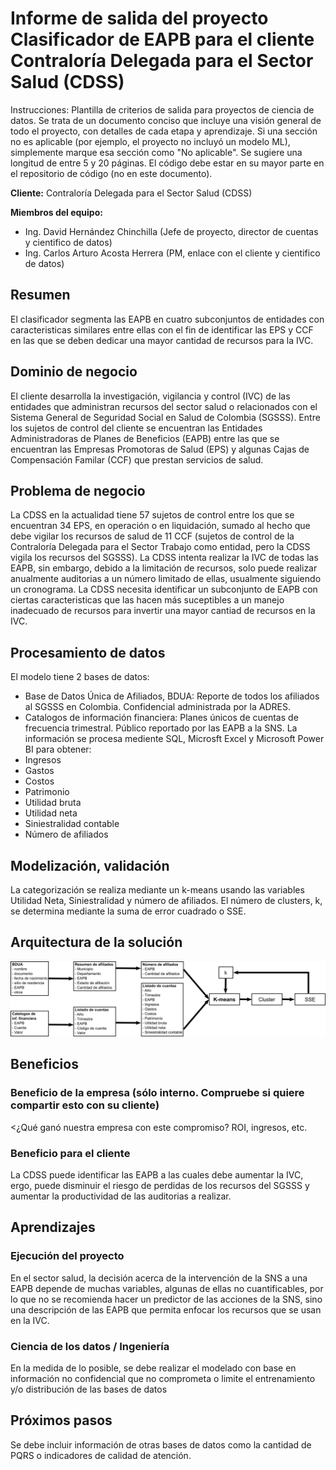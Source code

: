 # Informe de salida del proyecto **Clasificador de EAPB** para el cliente **Contraloría Delegada para el Sector Salud (CDSS)**

Instrucciones: Plantilla de criterios de salida para proyectos de ciencia de datos. Se trata de un documento conciso que incluye una visión general de todo el proyecto, con detalles de cada etapa y aprendizaje. Si una sección no es aplicable (por ejemplo, el proyecto no incluyó un modelo ML), simplemente marque esa sección como "No aplicable". Se sugiere una longitud de entre 5 y 20 páginas. El código debe estar en su mayor parte en el repositorio de código (no en este documento).

**Cliente:** Contraloría Delegada para el Sector Salud (CDSS)

**Miembros del equipo:**
* Ing. David Hernández Chinchilla (Jefe de proyecto, director de cuentas y cientifico de datos)
* Ing. Carlos Arturo Acosta Herrera (PM, enlace con el cliente y cientifico de datos)

## Resumen

El clasificador segmenta las EAPB en cuatro subconjuntos de entidades con caracteristicas similares entre ellas con el fin de identificar las EPS y CCF en las que se deben dedicar una mayor cantidad de recursos para la IVC.

## Dominio de negocio
El cliente desarrolla la investigación, vigilancia y control (IVC) de las entidades que administran recursos del sector salud o relacionados con el Sistema General de Seguridad Social en Salud de Colombia (SGSSS). Entre los sujetos de control del cliente se encuentran las Entidades Administradoras de Planes de Beneficios (EAPB) entre las que se encuentran las Empresas Promotoras de Salud (EPS) y algunas Cajas de Compensación Familar (CCF) que prestan servicios de salud.

## Problema de negocio
La CDSS en la actualidad tiene 57 sujetos de control entre los que se encuentran 34 EPS, en operación o en liquidación, sumado al hecho que debe vigilar los recursos de salud de 11 CCF (sujetos de control de la Contraloría Delegada para el Sector Trabajo como entidad, pero la CDSS vigila los recursos del SGSSS). La CDSS intenta realizar la IVC de todas las EAPB, sin embargo, debido a la limitación de recursos, solo puede realizar anualmente auditorias a un número limitado de ellas, usualmente siguiendo un cronograma. La CDSS necesita identificar un subconjunto de EAPB con ciertas caracteristicas que las hacen más suceptibles a un manejo inadecuado de recursos para invertir una mayor cantiad de recursos en la IVC.

## Procesamiento de datos
El modelo tiene 2 bases de datos:
* Base de Datos Única de Afiliados, BDUA: Reporte de todos los afiliados al SGSSS en Colombia. Confidencial administrada por la ADRES.
* Catalogos de información financiera: Planes únicos de cuentas de frecuencia trimestral. Público reportado por las EAPB a la SNS.
La información se procesa mediente SQL, Microsft Excel y Microsoft Power BI para obtener:
* Ingresos
* Gastos
* Costos
* Patrimonio
* Utilidad bruta
* Utilidad neta
* Siniestralidad contable
* Número de afiliados

## Modelización, validación
La categorización se realiza mediante un k-means usando las variables Utilidad Neta, Siniestralidad y número de afiliados. El número de clusters, k, se determina mediante la suma de error cuadrado o SSE.

## Arquitectura de la solución
![Diagrama de la arquitectura](https://github.com/CarlosAAcostaH/MAML/blob/main/arquitectura.png)

## Beneficios
	
### Beneficio de la empresa (sólo interno. Compruebe si quiere compartir esto con su cliente)
<¿Qué ganó nuestra empresa con este compromiso? ROI, ingresos, etc.

### Beneficio para el cliente
La CDSS puede identificar las EAPB a las cuales debe aumentar la IVC, ergo, puede disminuir el riesgo de perdidas de los recursos del SGSSS y aumentar la productividad de las auditorias a realizar.

## Aprendizajes

### Ejecución del proyecto
En el sector salud, la decisión acerca de la intervención de la SNS a una EAPB depende de muchas variables, algunas de ellas no cuantificables, por lo que no se recomienda hacer un predictor de las acciones de la SNS, sino una descripción de las EAPB que permita enfocar los recursos que se usan en la IVC.

### Ciencia de los datos / Ingeniería
En la medida de lo posible, se debe realizar el modelado con base en información no confidencial que no comprometa o limite el entrenamiento y/o distribución de las bases de datos

## Próximos pasos
Se debe incluir información de otras bases de datos como la cantidad de PQRS o indicadores de calidad de atención.
